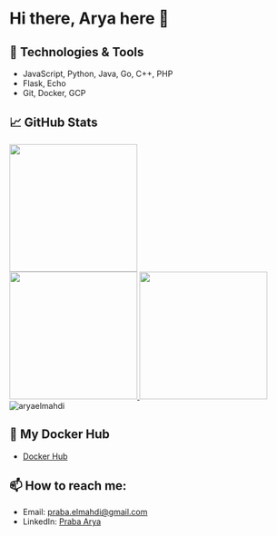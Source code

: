 # Hi there, Arya here 👋

## 🔧 Technologies & Tools
- JavaScript, Python, Java, Go, C++, PHP
- Flask, Echo
- Git, Docker, GCP
  
## 📈 GitHub Stats
<a href="https://github.com/aryaelmahdi">
  <img height="225em" src="http://github-profile-summary-cards.vercel.app/api/cards/profile-details?username=aryaelmahdi&theme=aura"/>
</a><br/>
<a href="https://github.com/aryaelmahdi">
   <img height="225em" src="http://github-profile-summary-cards.vercel.app/api/cards/repos-per-language?username=aryaelmahdi&theme=aura"/>
   <img height="225em" src="http://github-profile-summary-cards.vercel.app/api/cards/most-commit-language?username=aryaelmahdi&theme=aura"/>
</a><br/>
</a>
  <img align="center" src="https://github-readme-streak-stats.herokuapp.com/?user=aryaelmahdi&theme=aura" alt="aryaelmahdi" />
</p>

## 📝 My Docker Hub
- [Docker Hub](https://hub.docker.com/search?q=aryaelmahdi)

## 📫 How to reach me:
- Email: [praba.elmahdi@gmail.com](mailto:praba.elmahdi@gmail)
- LinkedIn: [Praba Arya](https://linkedin.com/in/prabarya)
